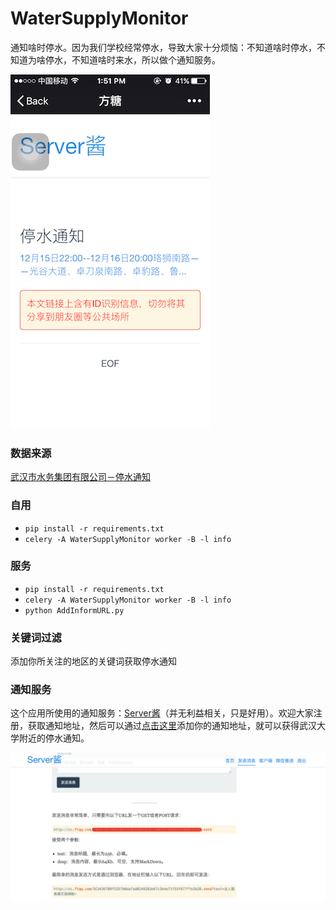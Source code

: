 # WaterSupplyMonitor
通知啥时停水。因为我们学校经常停水，导致大家十分烦恼：不知道啥时停水，不知道为啥停水，不知道啥时来水，所以做个通知服务。


![](./static/images/IMG_2564.PNG)
### 数据来源
[武汉市水务集团有限公司－停水通知](http://www.whwater.com/gsfw/tstz/)

### 自用
- `pip install -r requirements.txt`
- `celery -A WaterSupplyMonitor worker -B -l info`

### 服务
- `pip install -r requirements.txt`
- `celery -A WaterSupplyMonitor worker -B -l info`
- `python AddInformURL.py`

### 关键词过滤
 添加你所关注的地区的关键词获取停水通知

### 通知服务
这个应用所使用的通知服务：[Server酱](http://sc.ftqq.com/2.version)（并无利益相关，只是好用）。欢迎大家注册，获取通知地址，然后可以通过[点击这里](http://add.stamaimer.com)添加你的通知地址，就可以获得武汉大学附近的停水通知。


![](./static/images/QQ20151215-0@2x.png)
